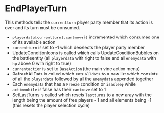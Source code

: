 # EndPlayerTurn
This methods tells the `currentturn` player party member that its action is over and its turn must be consumed.

- `playerdata[currentturn].cantmove` is incremented which consumes one of its available action
- `currentturn` is set to -1 which deselects the player party member
- UpdateConditionIcons is called which calls UpdateConditionBubbles on the battleentity (all `playerdata` with right to false and all `enemydata` with `hp` above 0 with right to true)
- `currentaction` is set to `BaseAction` (the main vine action menu)
- RefreshAllData is called which sets `alldata` to a new list which consists of all the `playerdata` followed by all the `enemydata` appended together
- Each `enemydata` that has a `Freeze` condition or `isasleep` while `actimmobile` is false has their `cantmove` set to 1
- SetLastTurns is called which resets `lastturns` to a new aray with the length being the amount of free players - 1 and all elements being -1 (this resets the player selection cycle)